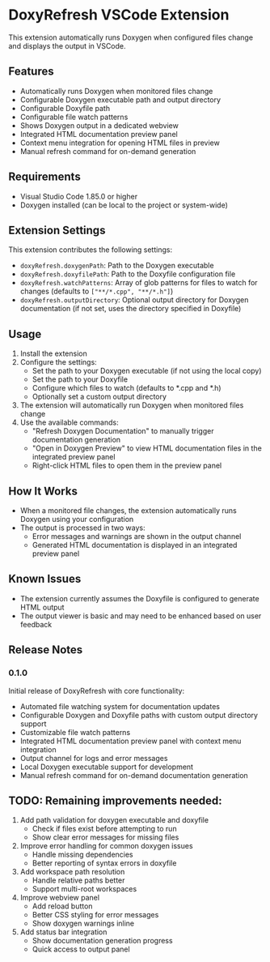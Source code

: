 # DoxyRefresh VSCode Extension

This extension automatically runs Doxygen when configured files change and displays the output in VSCode.

## Features

- Automatically runs Doxygen when monitored files change
- Configurable Doxygen executable path and output directory
- Configurable Doxyfile path
- Configurable file watch patterns
- Shows Doxygen output in a dedicated webview
- Integrated HTML documentation preview panel
- Context menu integration for opening HTML files in preview
- Manual refresh command for on-demand generation

## Requirements

- Visual Studio Code 1.85.0 or higher
- Doxygen installed (can be local to the project or system-wide)

## Extension Settings

This extension contributes the following settings:

* `doxyRefresh.doxygenPath`: Path to the Doxygen executable
* `doxyRefresh.doxyfilePath`: Path to the Doxyfile configuration file
* `doxyRefresh.watchPatterns`: Array of glob patterns for files to watch for changes (defaults to `["**/*.cpp", "**/*.h"]`)
* `doxyRefresh.outputDirectory`: Optional output directory for Doxygen documentation (if not set, uses the directory specified in Doxyfile)

## Usage

1. Install the extension
2. Configure the settings:
   - Set the path to your Doxygen executable (if not using the local copy)
   - Set the path to your Doxyfile
   - Configure which files to watch (defaults to *.cpp and *.h)
   - Optionally set a custom output directory
3. The extension will automatically run Doxygen when monitored files change
4. Use the available commands:
   - "Refresh Doxygen Documentation" to manually trigger documentation generation
   - "Open in Doxygen Preview" to view HTML documentation files in the integrated preview panel
   - Right-click HTML files to open them in the preview panel

## How It Works

- When a monitored file changes, the extension automatically runs Doxygen using your configuration
- The output is processed in two ways:
  - Error messages and warnings are shown in the output channel
  - Generated HTML documentation is displayed in an integrated preview panel

## Known Issues

- The extension currently assumes the Doxyfile is configured to generate HTML output
- The output viewer is basic and may need to be enhanced based on user feedback

## Release Notes

### 0.1.0

Initial release of DoxyRefresh with core functionality:
- Automated file watching system for documentation updates
- Configurable Doxygen and Doxyfile paths with custom output directory support
- Customizable file watch patterns
- Integrated HTML documentation preview panel with context menu integration
- Output channel for logs and error messages
- Local Doxygen executable support for development
- Manual refresh command for on-demand documentation generation



## TODO: Remaining improvements needed:
1. Add path validation for doxygen executable and doxyfile
   - Check if files exist before attempting to run
   - Show clear error messages for missing files
2. Improve error handling for common doxygen issues
   - Handle missing dependencies
   - Better reporting of syntax errors in doxyfile
3. Add workspace path resolution
   - Handle relative paths better
   - Support multi-root workspaces
4. Improve webview panel
   - Add reload button
   - Better CSS styling for error messages
   - Show doxygen warnings inline
5. Add status bar integration
   - Show documentation generation progress
   - Quick access to output panel
